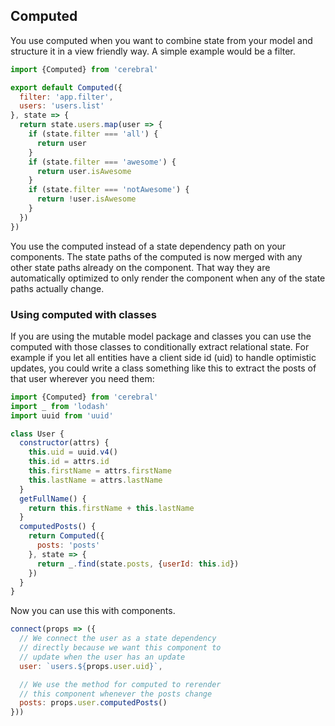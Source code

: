 ## Computed

You use computed when you want to combine state from your model and structure it in a view friendly way. A simple example would be a filter.

```javascript
import {Computed} from 'cerebral'

export default Computed({
  filter: 'app.filter',
  users: 'users.list'
}, state => {
  return state.users.map(user => {
    if (state.filter === 'all') {
      return user
    }
    if (state.filter === 'awesome') {
      return user.isAwesome
    }
    if (state.filter === 'notAwesome') {
      return !user.isAwesome
    }
  })
})
```

You use the computed instead of a state dependency path on your components. The state paths of the computed is now merged with any other state paths already on the component. That way they are automatically optimized to only render the component when any of the state paths actually change.

### Using computed with classes
If you are using the mutable model package and classes you can use the computed with those classes to conditionally extract relational state. For example if you let all entities have a client side id (uid) to handle optimistic updates, you could write a class something like this to extract the posts of that user wherever you need them:

```javascript
import {Computed} from 'cerebral'
import _ from 'lodash'
import uuid from 'uuid'

class User {
  constructor(attrs) {
    this.uid = uuid.v4()
    this.id = attrs.id
    this.firstName = attrs.firstName
    this.lastName = attrs.lastName
  }
  getFullName() {
    return this.firstName + this.lastName
  }
  computedPosts() {
    return Computed({
      posts: 'posts'
    }, state => {
      return _.find(state.posts, {userId: this.id})
    })
  }
}
```

Now you can use this with components.

```javascript
connect(props => ({
  // We connect the user as a state dependency
  // directly because we want this component to
  // update when the user has an update
  user: `users.${props.user.uid}`,

  // We use the method for computed to rerender
  // this component whenever the posts change
  posts: props.user.computedPosts()
}))
```
